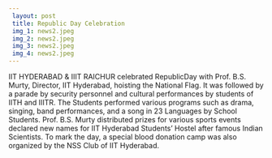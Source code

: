 ```yaml
---
 layout: post	
 title: Republic Day Celebration
 img_1: news2.jpeg
 img_2: news2.jpeg
 img_3: news2.jpeg
 img_4: news2.jpeg
---
```

IIT HYDERABAD & IIIT RAICHUR celebrated RepublicDay with Prof. B.S. Murty, Director, IIT Hyderabad, hoisting the National Flag. It was followed by a parade by security personnel and cultural performances by students of IITH and IIITR. The Students performed various programs such as drama, singing, band performances, and a song in 23 Languages by School Students. Prof. B.S. Murty distributed prizes for various sports events declared new names for IIT Hyderabad Students’ Hostel after famous Indian Scientists. To mark the day, a special blood donation camp was also organized by the NSS Club of IIT Hyderabad.
